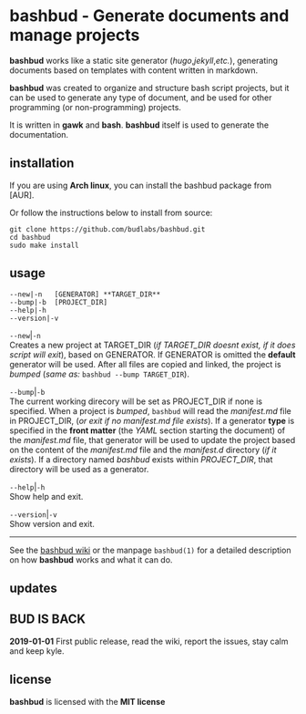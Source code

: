 # bashbud - Generate documents and manage projects 

**bashbud** works like a static site generator
(*hugo*,*jekyll*,*etc.*), generating documents based on
templates with content written in markdown. 

**bashbud** was created to organize and structure bash
script projects, but it can be used to generate any type of
document, and be used for other programming (or
non-programming) projects.

It is written in **gawk** and **bash**. **bashbud** itself
is used to generate the documentation.

## installation

If you are using **Arch linux**, you can install the
bashbud package from [AUR]. 

Or follow the instructions below to install from source: 

```text
git clone https://github.com/budlabs/bashbud.git
cd bashbud
sudo make install

```


## usage


```text
--new|-n   [GENERATOR] **TARGET_DIR**
--bump|-b  [PROJECT_DIR]
--help|-h
--version|-v
```


`--new`|`-n`  
Creates a new project at TARGET_DIR (*if TARGET_DIR doesnt
exist, if it does script will exit*), based on GENERATOR. If
GENERATOR is omitted the **default** generator will be used.
After all files are copied and linked, the project is
*bumped* (*same as:* `bashbud --bump TARGET_DIR`).

`--bump`|`-b`  
The current working direcory will be set as PROJECT_DIR if
none is specified. When a project is *bumped*,  `bashbud`
will read the *manifest.md* file in PROJECT_DIR, (*or exit
if no manifest.md file exists*). If a generator **type** is
specified in the **front matter**  (the *YAML* section
starting the document) of the *manifest.md* file, that
generator will be used to update the project based on the
content of the *manifest.md* file and the *manifest.d*
directory (*if it exists*). If a directory named *bashbud*
exists within *PROJECT_DIR*, that directory will be used as
a generator.

`--help`|`-h`  
Show help and exit.

`--version`|`-v`  
Show version and exit.

---

See the [bashbud wiki] or the manpage `bashbud(1)` for a
detailed description on how **bashbud** works and what it
can do.

[bashbud wiki]: https://github.com/budRich/bashbud/wiki

## updates

## BUD IS BACK

**2019-01-01** 
First public release, read the wiki,  report the issues, 
stay calm and keep kyle.


## license

**bashbud** is licensed with the **MIT license**


